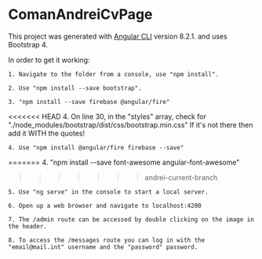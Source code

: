 # ComanAndreiCvPage

This project was generated with [Angular CLI](https://github.com/angular/angular-cli) version 8.2.1.  and uses Bootstrap 4.

In order to get it working: 

    1. Navigate to the folder from a console, use "npm install".

    2. Use "npm install --save bootstrap".

    3. "npm install --save firebase @angular/fire"

<<<<<<< HEAD
    4. On line 30, in the "styles" array, check for "./node_modules/bootstrap/dist/css/bootstrap.min.css" If it's not there
     then add it WITH the quotes!
    
    4. Use "npm install @angular/fire firebase --save"
=======
    4. "npm install --save font-awesome angular-font-awesome"
>>>>>>> andrei-current-branch

    5. Use "ng serve" in the console to start a local server.

    6. Open up a web browser and navigate to localhost:4200

    7. The /admin route can be accessed by double clicking on the image in the header.

    8. To access the /messages route you can log in with the "email@mail.int" username and the "password" password.
